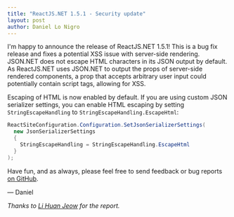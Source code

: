 ```yaml
---
title: "ReactJS.NET 1.5.1 - Security update"
layout: post
author: Daniel Lo Nigro
---
```


I'm happy to announce the release of ReactJS.NET 1.5.1! This is a bug fix release and fixes a potential XSS issue with server-side rendering. JSON.NET does not escape HTML characters in its JSON output by default. As ReactJS.NET uses JSON.NET to output the props of server-side rendered components, a prop that accepts arbitrary user input could potentially contain script tags, allowing for XSS.

Escaping of HTML is now enabled by default. If you are using custom JSON serializer settings, you can enable HTML escaping by setting `StringEscapeHandling` to `StringEscapeHandling.EscapeHtml`:

```csharp
ReactSiteConfiguration.Configuration.SetJsonSerializerSettings(
  new JsonSerializerSettings
  {
    StringEscapeHandling = StringEscapeHandling.EscapeHtml
  }
);
```

Have fun, and as always, please feel free to send feedback or bug reports
[on GitHub](https://github.com/reactjs/React.NET).

— Daniel

*Thanks to [Li Huan Jeow](https://www.linkedin.com/in/huan086) for the report.*
